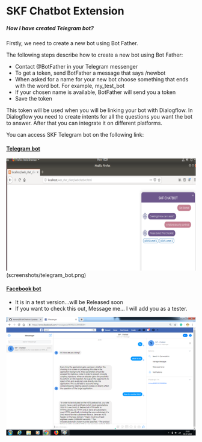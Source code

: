 # SKF Chatbot Extension

##### How I have created Telegram bot?
Firstly, we need to create a new bot using Bot Father.

The following steps describe how to create a new bot using Bot Father:

- Contact @BotFather in your Telegram messenger
- To get a token, send BotFather a message that says /newbot
- When asked for a name for your new bot choose something that ends with the word bot. For example, my_test_bot
- If your chosen name is available, BotFather will send you a token
- Save the token

This token will be used when you will be linking your bot with Dialogflow. In Dialogflow you need to create intents for all the questions you want the bot to answer. After that you can integrate it on different platforms.

You can access SKF Telegram bot on the following link:

#### [Telegram bot](https://web.telegram.org/#/im?p=@skf_chatbot)

![image](screenshots/1.png)(screenshots/telegram_bot.png)

#### [Facebook bot](m.me/869613130068384)

- It is in a test version...will be Released soon
- If you want to check this out, Message me... I will add you as a tester.

![image](screenshots/facebook_test.png)
